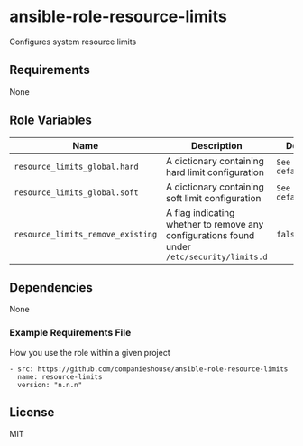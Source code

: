 # ansible-role-resource-limits

Configures system resource limits

## Requirements

None

## Role Variables

| Name                              | Description                                                                                 | Default           |
| --------------------------------- | ------------------------------------------------------------------------------------------- | ----------------- |
| `resource_limits_global.hard`     | A dictionary containing hard limit configuration                                            | `See defaults...` |
| `resource_limits_global.soft`     | A dictionary containing soft limit configuration                                            | `See defaults...` |
| `resource_limits_remove_existing` | A flag indicating whether to remove any configurations found under `/etc/security/limits.d` | `false`           |

## Dependencies

None

### Example Requirements File

How you use the role within a given project

    - src: https://github.com/companieshouse/ansible-role-resource-limits
      name: resource-limits
      version: "n.n.n"

## License

MIT
